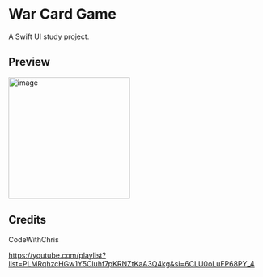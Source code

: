 # War Card Game
A Swift UI study project.

## Preview
<img width="240" alt="image" src="https://github.com/alexisbarros/war-card-game/assets/23637200/7a8b77f0-5218-4f69-9139-9f53e2ebb058">


## Credits
CodeWithChris

https://youtube.com/playlist?list=PLMRqhzcHGw1Y5Cluhf7pKRNZtKaA3Q4kg&si=6CLU0oLuFP68PY_4
